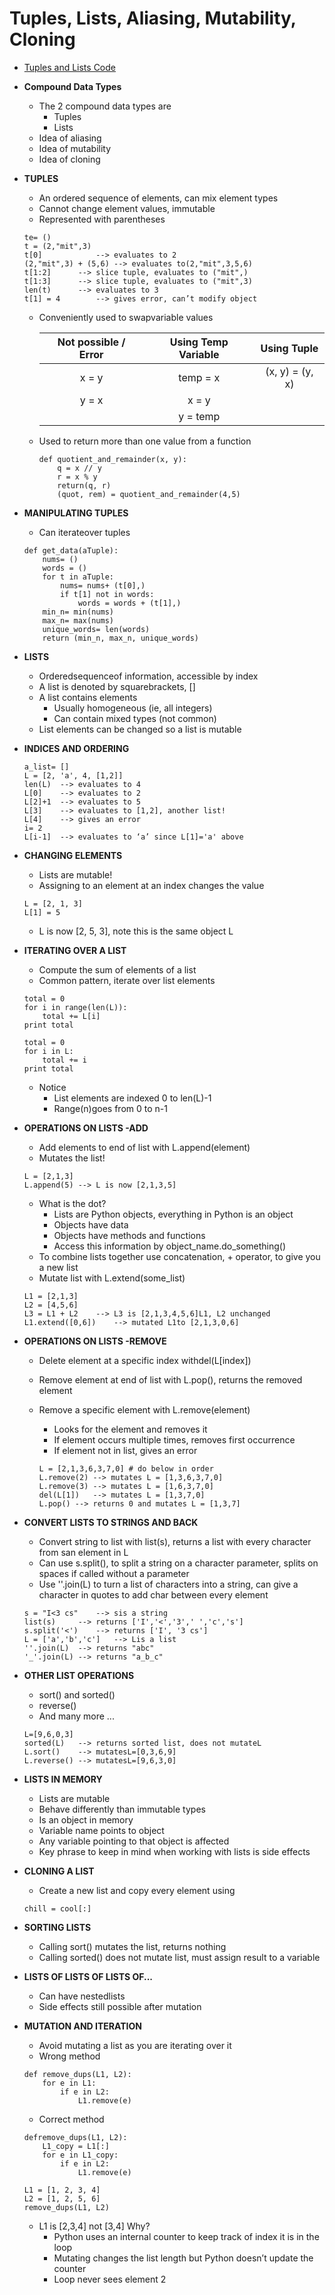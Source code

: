 # Tuples, Lists, Aliasing, Mutability, Cloning

* [Tuples and Lists Code](https://github.com/LinuxLibrary/Python/blob/master/Programs/MITOCW/01-OCW_6-0001/lec5_tuples_lists.py)

- **Compound Data Types**
	- The 2 compound data types are
		- Tuples
		- Lists
	- Idea of aliasing
	- Idea of mutability
	- Idea of cloning
	
- **TUPLES**
	- An ordered sequence of elements, can mix element types
	- Cannot change element values, immutable
	- Represented with parentheses
	
	```
	te= ()
	t = (2,"mit",3)
	t[0] 			--> evaluates to 2
	(2,"mit",3) + (5,6)	--> evaluates to(2,"mit",3,5,6)
	t[1:2] 		--> slice tuple, evaluates to ("mit",)
	t[1:3] 		--> slice tuple, evaluates to ("mit",3)
	len(t) 		--> evaluates to 3
	t[1] = 4 		--> gives error, can’t modify object
	```
	
	- Conveniently used to swapvariable values
	
		| Not possible / Error | Using Temp Variable | Using Tuple |
		|:--------------------:|:-------------------:|:-----------:|
		| x = y | temp = x | (x, y) = (y, x)|
		| y = x | x = y | |
		| |y = temp | |
		
	- Used to return more than one value from a function
	
		```
		def quotient_and_remainder(x, y):
			q = x // y
			r = x % y
			return(q, r)
			(quot, rem) = quotient_and_remainder(4,5)
		```
		
- **MANIPULATING TUPLES**
	- Can iterateover tuples
	
	```
	def get_data(aTuple):
		nums= ()
		words = ()
		for t in aTuple:
			nums= nums+ (t[0],)
			if t[1] not in words:
				words = words + (t[1],)
		min_n= min(nums)
		max_n= max(nums)
		unique_words= len(words)
		return (min_n, max_n, unique_words)
	```
	
- **LISTS**
	- Orderedsequenceof information, accessible by index
	- A list is denoted by squarebrackets, []
	- A list contains elements
		- Usually homogeneous (ie, all integers)
		- Can contain mixed types (not common)
	- List elements can be changed so a list is mutable
	
- **INDICES AND ORDERING**
	
	```
	a_list= []
	L = [2, 'a', 4, [1,2]]
	len(L)	--> evaluates to 4
	L[0]	--> evaluates to 2
	L[2]+1	--> evaluates to 5
	L[3] 	--> evaluates to [1,2], another list!
	L[4]	--> gives an error
	i= 2
	L[i-1]	--> evaluates to ‘a’ since L[1]='a' above
	```
	
- **CHANGING ELEMENTS**
	- Lists are mutable!
	- Assigning to an element at an index changes the value
	
	```
	L = [2, 1, 3]
	L[1] = 5
	```
	
	- L is now [2, 5, 3], note this is the same object L
	
- **ITERATING OVER A LIST**
	- Compute the sum of elements of a list
	- Common pattern, iterate over list elements

	```
	total = 0
	for i in range(len(L)):
		total += L[i]
	print total
	```
	
	```
	total = 0
	for i in L:
		total += i
	print total
	```

	- Notice
		- List elements are indexed 0 to len(L)-1
		- Range(n)goes from 0 to n-1
		
- **OPERATIONS ON LISTS -ADD**
	- Add elements to end of list with L.append(element)
	- Mutates the list!
	
	```
	L = [2,1,3]
	L.append(5)	--> L is now [2,1,3,5]
	```
	
	- What is the dot?
		- Lists are Python objects, everything in Python is an object
		- Objects have data
		- Objects have methods and functions
		- Access this information by object_name.do_something()
	- To combine lists together use concatenation, + operator, to give you a new list
	- Mutate list with L.extend(some_list)
	
	```
	L1 = [2,1,3]
	L2 = [4,5,6]
	L3 = L1 + L2	--> L3 is [2,1,3,4,5,6]L1, L2 unchanged
	L1.extend([0,6])	--> mutated L1to [2,1,3,0,6]
	```
	
- **OPERATIONS ON LISTS -REMOVE**
	- Delete element at a specific index withdel(L[index])
	- Remove element at end of list with L.pop(), returns the removed element
	- Remove a specific element with L.remove(element)
		- Looks for the element and removes it
		- If element occurs multiple times, removes first occurrence
		- If element not in list, gives an error
		
		```
		L = [2,1,3,6,3,7,0] # do below in order
		L.remove(2)	--> mutates L = [1,3,6,3,7,0]
		L.remove(3)	--> mutates L = [1,6,3,7,0]
		del(L[1]) 	--> mutates L = [1,3,7,0]
		L.pop()	--> returns 0 and mutates L = [1,3,7]
		```
		
- **CONVERT LISTS TO STRINGS AND BACK**
	- Convert string to list with list(s), returns a list with every character from san element in L
	- Can use s.split(), to split a string on a character parameter, splits on spaces if called without a parameter
	- Use ''.join(L) to turn a list of characters into a string, can give a character in quotes to add char between every element
	
	```
	s = "I<3 cs"	--> sis a string
	list(s) 	--> returns ['I','<','3',' ','c','s']
	s.split('<') 	--> returns ['I', '3 cs']
	L = ['a','b','c']	--> Lis a list
	''.join(L)	--> returns "abc"
	'_'.join(L)	--> returns "a_b_c"
	```
	
- **OTHER LIST OPERATIONS**
	- sort() and sorted()
	- reverse()
	- And many more ...
	
	```
	L=[9,6,0,3]
	sorted(L)	--> returns sorted list, does not mutateL
	L.sort()	--> mutatesL=[0,3,6,9]
	L.reverse()	--> mutatesL=[9,6,3,0]
	```
	
- **LISTS IN MEMORY**
	- Lists are mutable
	- Behave differently than immutable types
	- Is an object in memory
	- Variable name points to object
	- Any variable pointing to that object is affected
	- Key phrase to keep in mind when working with lists is side effects
	
- **CLONING A LIST**
	- Create a new list and copy every element using
	
	```
	chill = cool[:]
	```
	
- **SORTING LISTS**
	- Calling sort() mutates the list, returns nothing
	- Calling sorted() does not mutate list, must assign result to a variable
	
- **LISTS OF LISTS OF LISTS OF...**
	- Can have nestedlists
	- Side effects still possible after mutation
	
- **MUTATION AND ITERATION**
	- Avoid mutating a list as you are iterating over it
	- Wrong method
	
	```
	def remove_dups(L1, L2):
		for e in L1:
			if e in L2:
				L1.remove(e)
	```
	
	- Correct method
	
	```
	defremove_dups(L1, L2):
		L1_copy = L1[:]
		for e in L1_copy:
			if e in L2:
				L1.remove(e)
	```
	
	```
	L1 = [1, 2, 3, 4]
	L2 = [1, 2, 5, 6]
	remove_dups(L1, L2)
	```
	
	- L1 is [2,3,4] not [3,4] Why?
		- Python uses an internal counter to keep track of index it is in the loop
		- Mutating changes the list length but Python doesn’t update the counter
		- Loop never sees element 2